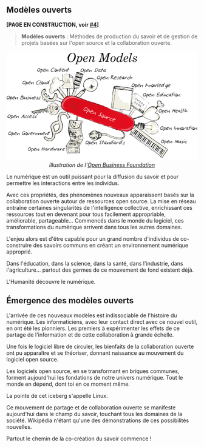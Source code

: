 ## Modèles ouverts

**[PAGE EN CONSTRUCTION, voir [#4](https://github.com/AbcSxyZ/Open-Models/issues/4)]**

> **Modèles ouverts** : Méthodes de production du savoir et de gestion de projets basées sur l'open source et la collaboration ouverte.

<p align="center" width="100%">
    <img src="/images/modele_ouverts.png">
    <br>
    <i>Illustration de l'<a href="https://openbusiness.world/index.html">Open Business Foundation</a></i>
</p>

Le numérique est un outil puissant pour la diffusion du savoir et pour permettre les interactions entre les individus.

Avec ces propriétés, des phénomènes nouveaux apparaissent basés sur la collaboration ouverte autour de ressources open source. La mise en réseau entraîne certaines singularités de l'intelligence collective, enrichissant ces ressources tout en devenant pour tous facilement appropriable, améliorable, partageable... Commencés dans le monde du logiciel, ces transformations du numérique arrivent dans tous les autres domaines.

L'enjeu alors est d'être capable pour un grand nombre d'individus de co-construire des savoirs communs en créant un environnement numérique approprié.

Dans l'éducation, dans la science, dans la santé, dans l'industrie, dans l'agriculture... partout des germes de ce mouvement de fond existent déjà.

L'Humanité découvre le numérique.

## Émergence des modèles ouverts

L'arrivée de ces nouveaux modèles est indissociable de l'histoire du numérique. Les informaticiens, avec leur contact direct avec ce nouvel outil, en ont été les pionniers. Les premiers à expérimenter les effets de ce partage de l'information et de cette collaboration à grande échelle.

Une fois le logiciel libre de circuler, les bienfaits de la collaboration ouverte ont pu apparaître et se théoriser, donnant naissance au mouvement du logiciel open source.

Les logiciels open source, en se transformant en briques communes, forment aujourd'hui les fondations de notre univers numérique. Tout le monde en dépend, dont toi en ce moment même.

La pointe de cet iceberg s'appelle Linux.

Ce mouvement de partage et de collaboration ouverte se manifeste aujourd'hui dans le champ du savoir, touchant tous les domaines de la société. Wikipédia n'étant qu'une des démonstrations de ces possibilités nouvelles.

Partout le chemin de la co-création du savoir commence !
